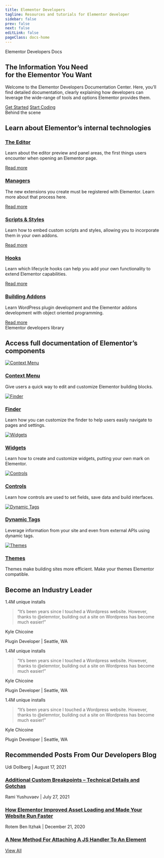 ```yaml
---
title: Elementor Developers
tagline: Resources and tutorials for Elementor developer
sidebar: false
prev: false
next: false
editLink: false
pageClass: docs-home
---
```


<section id="home-hero">
  <div class="roof">Elementor Developers Docs</div>
  <h2>The Information You Need<br>for the Elementor You Want</h2>
  <p>Welcome to the Elementor Developers Documentation Center. Here, you’ll find detailed documentation, clearly explaining how developers can leverage the wide-range of tools and options Elementor provides them.</p>
  <div class="cta">
    <a href="/getting-started/" class="primary">Get Started</a>
    <a href="/getting-started/first-addon" class="secondary">Start Coding</a>
  </div>
</section>

<section id="home-internals">
  <div class="roof">Behind the scene</div>
  <h2>Learn about Elementor’s internal technologies</h2>
  <div class="home-internals-list">
    <div class="internal">
      <h3><a href="/editor/">The Editor</a></h3>
      <p>Learn about the editor preview and panel areas, the first things users encounter when opening an Elementor page.</p>
      <div class="more-link"><a href="/editor/">Read more</a></div>
    </div>
    <div class="internal">
      <h3><a href="/managers/">Managers</a></h3>
      <p>The new extensions you create must be registered with Elementor. Learn more about that process here.</p>
      <div class="more-link"><a href="/managers/">Read more</a></div>
    </div>
    <div class="internal">
      <h3><a href="/scripts-styles/">Scripts & Styles</a></h3>
      <p>Learn how to embed custom scripts and styles, allowing you to incorporate them in your own addons.</p>
      <div class="more-link"><a href="/scripts-styles/">Read more</a></div>
    </div>
    <div class="internal">
      <h3><a href="/hooks/">Hooks</a></h3>
      <p>Learn which lifecycle hooks can help you add your own functionality to extend Elementor capabilities.</p>
      <div class="more-link"><a href="/hooks/">Read more</a></div>
    </div>
    <div class="internal">
      <h3><a href="/addons/">Building Addons</a></h3>
      <p>Learn WordPress plugin development and the Elementor addons development with object oriented programming.</p>
      <div class="more-link"><a href="/addons/">Read more</a></div>
    </div>
  </div>
</section>

<section id="home-components">
  <div class="roof">Elementor developers library</div>
  <h2>Access full documentation of Elementor’s components</h2>
  <div class="home-components-list">
    <div class="component">
      <a href="/context-menu/"><img src="/assets/img/home/icons/context-menu.svg" alt="Context Menu"></a>
      <h3><a href="/context-menu/">Context Menu</a></h3>
      <p>Give users a quick way to edit and customize Elementor building blocks.</p>
    </div>
    <div class="component">
      <a href="/finder/"><img src="/assets/img/home/icons/finder.svg" alt="Finder"></a>
      <h3><a href="/finder/">Finder</a></h3>
      <p>Learn how you can customize the finder to help users easily navigate to pages and settings.</p>
    </div>
    <div class="component">
      <a href="/widgets/"><img src="/assets/img/home/icons/widgets.svg" alt="Widgets"></a>
      <h3><a href="/widgets/">Widgets</a></h3>
      <p>Learn how to create and customize widgets, putting your own mark on Elementor.</p>
    </div>
    <div class="component">
      <a href="/controls/"><img src="/assets/img/home/icons/controls.svg" alt="Controls"></a>
      <h3><a href="/controls/">Controls</a></h3>
      <p>Learn how controls are used to set fields, save data and build interfaces.</p>
    </div>
    <div class="component">
      <a href="/dynamic-tags/"><img src="/assets/img/home/icons/dynamic-tags.svg" alt="Dynamic Tags"></a>
      <h3><a href="/dynamic-tags/">Dynamic Tags</a></h3>
      <p>Leverage information from your site and even from external APIs using dynamic tags.</p>
    </div>
    <!-- <div class="component">
      <a href="/forms/"><img src="/assets/img/home/icons/forms.svg" alt="Forms"></a>
      <h3><a href="/forms/">Forms</a></h3>
      <p> </p>
    </div> -->
    <div class="component">
      <a href="/themes/"><img src="/assets/img/home/icons/themes.svg" alt="Themes"></a>
      <h3><a href="/themes/">Themes</a></h3>
      <p>Themes make building sites more efficient. Make your themes Elementor compatible.</p>
    </div>
  </div>
</section>

<section id="home-testimonials">
  <h2>Become an Industry Leader</h2>
  <div class="home-testimonials-list">
    <div class="testimonial">
      <p class="metric">1.4M unique installs</p>
      <blockquote>“It’s been years since I touched a Wordpress website. However, thanks to @elemntor, building out a site on Wordpress has become much easier!”</blockquote>
      <p class="name">Kyle Chicoine</p>
      <p class="position">Plugin Developer | Seattle, WA</p>
    </div>
    <div class="testimonial">
      <p class="metric">1.4M unique installs</p>
      <blockquote>“It’s been years since I touched a Wordpress website. However, thanks to @elemntor, building out a site on Wordpress has become much easier!”</blockquote>
      <p class="name">Kyle Chicoine</p>
      <p class="position">Plugin Developer | Seattle, WA</p>
    </div>
    <div class="testimonial">
      <p class="metric">1.4M unique installs</p>
      <blockquote>“It’s been years since I touched a Wordpress website. However, thanks to @elemntor, building out a site on Wordpress has become much easier!”</blockquote>
      <p class="name">Kyle Chicoine</p>
      <p class="position">Plugin Developer | Seattle, WA</p>
    </div>
  </div>
</section>

<section id="home-blog">
  <h2>Recommended Posts From Our Developers Blog</h2>
  <div class="home-blog-list">
    <div class="blog-post">
      <div class="post-image">
      </div>
      <p class="post-info">
        <span class="post-author">Udi Dollberg</span> | 
        <span class="post-date">August 17, 2021</span>
      </p>
      <h3 class="post-title">
        <a href="https://developers.elementor.com/additional-custom-breakpoints-technical-details-and-gotchas/" target="_blank">
          Additional Custom Breakpoints – Technical Details and Gotchas
        </a>
      </h3>
    </div>
    <div class="blog-post">
      <div class="post-image">
      </div>
      <p class="post-info">
        <span class="post-author">Rami Yushuvaev</span> | 
        <span class="post-date">July 27, 2021</span>
      </p>
      <h3 class="post-title">
        <a href="https://developers.elementor.com/how-elementor-improved-asset-loading-and-made-your-website-run-faster/" target="_blank">
          How Elementor Improved Asset Loading and Made Your Website Run Faster
        </a>
      </h3>
    </div>
    <div class="blog-post">
      <div class="post-image">
      </div>
      <p class="post-info">
        <span class="post-author">Rotem Ben Itzhak</span> | 
        <span class="post-date">December 21, 2020</span>
      </p>
      <h3 class="post-title">
        <a href="https://developers.elementor.com/a-new-method-for-attaching-a-js-handler-to-an-element/" target="_blank">
          A New Method For Attaching A JS Handler To An Element
        </a>
      </h3>
    </div>
  </div>
  <a href="https://developers.elementor.com/blog/" class="blog">View All</a>
</section>
